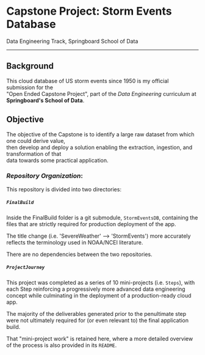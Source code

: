 # Capstone Project: Storm Events Database  

  Data Engineering Track, Springboard School of Data

-----

## Background

  This cloud database of US storm events since 1950 is my official submission for the  
  "Open Ended Capstone Project", part of the *Data Engineering* curriculum at __Springboard's School of Data__.

## Objective

  The objective of the Capstone is to identify a large raw dataset from which one could derive value,  
  then develop and deploy a solution enabling the extraction, ingestion, and transformation of that  
  data towards some practical application.

### *Repository Organization*:

This repository is divided into two directories:

##### `FinalBuild`

Inside the FinalBuild folder is a git submodule, `StormEventsDB`, containing the files that are strictly required for production deployment of the app.  

The title change (i.e. 'SevereWeather' --> 'StormEvents') more accurately reflects the terminology used in NOAA/NCEI literature.  

There are no dependencies between the two repositories.

##### `ProjectJourney`

This project was completed as a series of 10 mini-projects (i.e. `Steps`), with each Step reinforcing a progressively more advanced data engineering concept while culminating in the deployment of a production-ready cloud app.  

The majority of the deliverables generated prior to the penultimate step were not ultimately required for (or even relevant to) the final application build.  

That "mini-project work" is retained here, where a more detailed overview of the process is also provided in its `README`.
